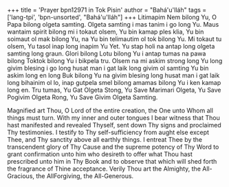 +++
title = 'Prayer bpn12971 in Tok Pisin'
author = "Bahá'u'lláh"
tags = ['lang-tpi', 'bpn-unsorted', "Bahá'u'lláh"]
+++
Litimapim Nem bilong Yu, O Papa bilong olgeta samting.  Olgeta samting i mas tanim i go long Yu.  Maus wantaim spirit bilong mi i tokaut olsem,  Yu bin kamap ples klia, Yu bin soimaut ol mak bilong Yu,  na Yu bin telimautim ol tok bilong Yu.  Mi tokaut tu olsem, Yu tasol inap long inapim Yu Yet.  Yu stap holi na antap long olgeta samting long graun.  Glori bilong Lotu bilong Yu i antap tumas na pawa bilong Toktok bilong Yu i bikpela tru.  Olsem na mi askim strong long Yu long givim blesing i go long husat man i gat laik long givim ol samting Yu bin askim long en long Buk bilong Yu na givim blesing long husat man i gat laik long bihainim ol lo, inap gutpela smel bilong amamas bilong Yu i ken kamap long en.  Tru tumas, Yu Gat Olgeta Stong, Yu Save Marimari Olgeta, Yu Save Pogivim Olgeta Rong, Yu Save Givim Olgeta Samting. 


Magnified art Thou, O Lord of the entire creation, the One unto Whom all things must turn.  With my inner and outer tongues I bear witness that Thou hast manifested and revealed Thyself, sent down Thy signs and proclaimed Thy testimonies.  I testify to Thy self-sufficiency from aught else except Thee, and Thy sanctity above all earthly things.  I entreat Thee by the transcendent glory of Thy Cause and the supreme potency of Thy Word to grant confirmation unto him who desireth to offer what Thou hast prescribed unto him in Thy Book and to observe that which will shed forth the fragrance of Thine acceptance.  Verily Thou art the Almighty, the All-Gracious, the AllForgiving, the All-Generous.
